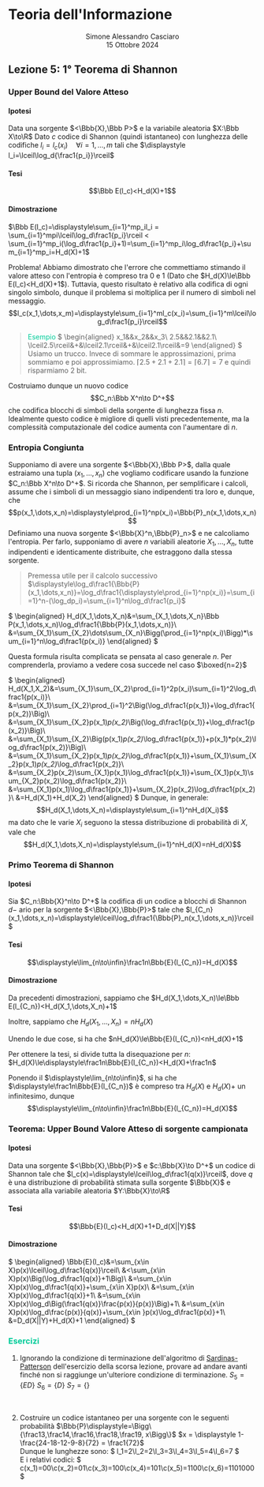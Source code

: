 # Teoria dell'Informazione
<html>
    <div align=center>
    Simone Alessandro Casciaro<br>
    15 Ottobre 2024
    </div>
</html>

## Lezione 5: 1° Teorema di Shannon
### Upper Bound del Valore Atteso
#### Ipotesi
Data una sorgente $<\Bbb{X},\Bbb P>$ e la variabile aleatoria $X:\Bbb X\to\R$
Dato $c$ codice di Shannon (quindi istantaneo) con lunghezza delle codifiche $l_i=l_c(x_i)\quad\forall i=1,\dots,m$ tali che $\displaystyle l_i=\lceil\log_d{\frac1{p_i}}\rceil$ 
#### Tesi
$$\Bbb E(l_c)<H_d(X)+1$$
#### Dimostrazione
$\Bbb E(l_c)=\displaystyle\sum_{i=1}^mp_il_i = \sum_{i=1}^mpi\lceil\log_d\frac1{p_i}\rceil < \sum_{i=1}^mp_i(\log_d\frac1{p_i}+1)=\sum_{i=1}^mp_i\log_d\frac1{p_i}+\sum_{i=1}^mp_i=H_d(X)+1$

Problema!
Abbiamo dimostrato che l'errore che commettiamo stimando il valore atteso con l'entropia è compreso tra $0$ e $1$ (Dato che $H_d(X)\le\Bbb E(l_c)<H_d(X)+1$). Tuttavia, questo risultato è relativo alla codifica di ogni singolo simbolo, dunque il problema si moltiplica per il numero di simboli nel messaggio.
$$l_c(x_1,\dots,x_m)=\displaystyle\sum_{i=1}^ml_c(x_i)=\sum_{i=1}^m\lceil\log_d\frac1{p_i}\rceil$$
> <font color = 00cc99>Esempio</font>
$
\begin{aligned}
x_1&&x_2&&x_3\\
2.5&&2.1&&2.1\\
\lceil2.5\rceil&+&\lceil2.1\rceil&+&\lceil2.1\rceil&=9
\end{aligned}
$
Usiamo un trucco. Invece di sommare le approssimazioni, prima sommiamo e poi approssimiamo.
$\lceil 2.5+2.1+2.1 \rceil = \lceil 6.7 \rceil = 7$ e quindi risparmiamo $2$ bit.<br>

Costruiamo dunque un nuovo codice $$C_n:\Bbb X^n\to D^+$$ che codifica blocchi di simboli della sorgente di lunghezza fissa $n$.<br>
Idealmente questo codice è migliore di quelli visti precedentemente, ma la complessità computazionale del codice aumenta con l'aumentare di $n$.

### Entropia Congiunta
Supponiamo di avere una sorgente $<\Bbb{X},\Bbb P>$, dalla quale estraiamo una tupla $(x_1,\dots,x_n)$ che vogliamo codificare usando la funzione $C_n:\Bbb X^n\to D^+$.
Si ricorda che Shannon, per semplificare i calcoli, assume che i simboli di un messaggio siano indipendenti tra loro e, dunque, che $$p(x_1,\dots,x_n)=\displaystyle\prod_{i=1}^np(x_i)=\Bbb{P}_n(x_1,\dots,x_n)$$ Definiamo una nuova sorgente $<\Bbb{X}^n,\Bbb{P}_n>$ e ne calcoliamo l'entropia. Per farlo, supponiamo di avere $n$ variabili aleatorie $X_1,\dots,X_n$, tutte indipendenti e identicamente distribuite, che estraggono dalla stessa sorgente.
> Premessa utile per il calcolo successivo
$\displaystyle\log_d\frac1{\Bbb{P}(x_1,\dots,x_n)}=\log_d\frac1{\displaystyle\prod_{i=1}^np(x_i)}=\sum_{i=1}^n-(\log_dp_i)=\sum_{i=1}^n\log_d\frac1{p_i}$

$
\begin{aligned}
H_d(X_1,\dots,X_n)&=\sum_{X_1,\dots,X_n}\Bbb P(x_1,\dots,x_n)\log_d\frac1{\Bbb{P}(x_1,\dots,x_n)}\\
&=\sum_{X_1}\sum_{X_2}\dots\sum_{X_n}\Bigg(\prod_{i=1}^np(x_i)\Bigg)*\sum_{i=1}^n\log_d\frac1{p(x_i)}
\end{aligned}
$

Questa formula risulta complicata se pensata al caso generale $n$. Per comprenderla, proviamo a vedere cosa succede nel caso $\boxed{n=2}$

$
\begin{aligned}
H_d(X_1,X_2)&=\sum_{X_1}\sum_{X_2}\prod_{i=1}^2p(x_i)\sum_{i=1}^2\log_d\frac1{p(x_i)}\\
&=\sum_{X_1}\sum_{X_2}\prod_{i=1}^2\Big(\log_d\frac1{p(x_1)}+\log_d\frac1{p(x_2)}\Big)\\
&=\sum_{X_1}\sum_{X_2}p(x_1)*p(x_2)*\Big(\log_d\frac1{p(x_1)}+\log_d\frac1{p(x_2)}\Big)\\
&=\sum_{X_1}\sum_{X_2}\Big(p(x_1)*p(x_2)*\log_d\frac1{p(x_1)}+p(x_1)*p(x_2)\log_d\frac1{p(x_2)}\Big)\\
&=\sum_{X_1}\sum_{X_2}p(x_1)*p(x_2)*\log_d\frac1{p(x_1)}+\sum_{X_1}\sum_{X_2}p(x_1)*p(x_2)*\log_d\frac1{p(x_2)}\\
&=\sum_{X_2}p(x_2)\sum_{X_1}p(x_1)\log_d\frac1{p(x_1)}+\sum_{X_1}p(x_1)\sum_{X_2}p(x_2)\log_d\frac1{p(x_2)}\\
&=\sum_{X_1}p(x_1)\log_d\frac1{p(x_1)}+\sum_{X_2}p(x_2)\log_d\frac1{p(x_2)}\\
&=H_d(X_1)+H_d(X_2)
\end{aligned}
$
Dunque, in generale: $$H_d(X_1,\dots,X_n)=\displaystyle\sum_{i=1}^nH_d(X_i)$$ ma dato che le varie $X_i$ seguono la stessa distribuzione di probabilità di $X$, vale che
$$H_d(X_1,\dots,X_n)=\displaystyle\sum_{i=1}^nH_d(X)=nH_d(X)$$

### Primo Teorema di Shannon
#### Ipotesi
Sia $C_n:\Bbb{X}^n\to D^+$ la codifica di un codice a blocchi di Shannon $d-$ ario per la sorgente $<\Bbb{X},\Bbb{P}>$ tale che $l_{C_n}(x_1,\dots,x_n)=\displaystyle\lceil\log_d\frac1{\Bbb{P}_n(x_1,\dots,x_n)}\rceil$
#### Tesi
$$\displaystyle\lim_{n\to\infin}\frac1n\Bbb{E}(l_{C_n})=H_d(X)$$
#### Dimostrazione
Da precedenti dimostrazioni, sappiamo che $H_d(X_1,\dots,X_n)\le\Bbb E(l_{C_n})<H_d(X_1,\dots,X_n)+1$

Inoltre, sappiamo che $H_d(X_1,\dots,X_n)=nH_d(X)$

Unendo le due cose, si ha che $nH_d(X)\le\Bbb{E}(l_{C_n})<nH_d(X)+1$

Per ottenere la tesi, si divide tutta la disequazione per $n$:
$H_d(X)\le\displaystyle\frac1n\Bbb{E}(l_{C_n})<H_d(X)+\frac1n$

Ponendo il $\displaystyle\lim_{n\to\infin}$, si ha che $\displaystyle\frac1n\Bbb{E}(l_{C_n})$ è compreso tra $H_d(X)$ e $H_d(X)+$ un infinitesimo, dunque $$\displaystyle\lim_{n\to\infin}\frac1n\Bbb{E}(l_{C_n})=H_d(X)$$

### Teorema: Upper Bound Valore Atteso di sorgente campionata
#### Ipotesi
Data una sorgente $<\Bbb{X},\Bbb{P}>$ e $c:\Bbb{X}\to D^+$ un codice di Shannon tale che $l_c(x)=\displaystyle\lceil\log_d\frac1{q(x)}\rceil$, dove $q$ è una distribuzione di probabilità stimata sulla sorgente $\Bbb{X}$ e associata alla variabile aleatoria $Y:\Bbb{X}\to\R$
#### Tesi
$$\Bbb{E}(l_c)<H_d(X)+1+D_d(X||Y)$$
#### Dimostrazione

$
\begin{aligned}
\Bbb{E}(l_c)&=\sum_{x\in X}p(x)\lceil\log_d\frac1{q(x)}\rceil\\
&<\sum_{x\in X}p(x)\Big(\log_d\frac1{q(x)}+1\Big)\\
&=\sum_{x\in X}p(x)\log_d\frac1{q(x)}+\sum_{x\in X}p(x)\\
&=\sum_{x\in X}p(x)\log_d\frac1{q(x)}+1\\
&=\sum_{x\in X}p(x)\log_d\Big(\frac1{q(x)}\frac{p(x)}{p(x)}\Big)+1\\
&=\sum_{x\in X}p(x)\log_d\frac{p(x)}{q(x)}+\sum_{x\in }p(x)\log_d\frac1{p(x)}+1\\
&=D_d(X||Y)+H_d(X)+1
\end{aligned}
$

### <font color=00cc99>Esercizi</font>
1. Ignorando la condizione di terminazione dell'algoritmo di [Sardinas-Patterson](https://github.com/Alit54/UniMi---Teoria-dell-Informazione/blob/main/src/SardinasPatterson.py) dell'esercizio della scorsa lezione, provare ad andare avanti finché non si raggiunge un'ulteriore condizione di terminazione.
$S_5=\{ED\}$
$S_6=\{D\}$
$S_7=\{\}$
<br>

2. Costruire un codice istantaneo per una sorgente con le seguenti probabilità $\Bbb{P}\displaystyle=\Bigg\{\frac13,\frac14,\frac16,\frac18,\frac19, x\Bigg\}$
$x = \displaystyle 1-\frac{24-18-12-9-8}{72} = \frac1{72}$<br>
Dunque le lunghezze sono:
$
l_1=2\\l_2=2\\l_3=3\\l_4=3\\l_5=4\\l_6=7
$ <br>
E i relativi codici:
$
c(x_1)=00\\c(x_2)=01\\c(x_3)=100\\c(x_4)=101\\c(x_5)=1100\\c(x_6)=1101000
$